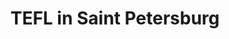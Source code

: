 ---
layout: post
name: TEFL in Saint Petersburg
blog_title: TEFL in Saint Petersburg
title_description: Saint Petersburg disappointment
one_path: img/SquareDance.JPG
categories: [Russia, TEFL]  
tags: [Russia, TEFL]  
title: TEFL in Saint Petersburg

images:
    - image_path: /img/WeirdThings/Manicure2.JPG
      image_name: Manicure
      text: Their manicured dogs.  
      image_number: 1
    - image_path: /img/WeirdThings/Manicure.JPG
      image_name: Manicure
      text: Their manicured dogs.   
      image_number: 2
    - image_path: /img/WeirdThings/Poodles.JPG
      image_name: Poodles
      text: Well their poodles in general.  
      image_number: 3
    - image_path: /img/WeirdThings/Apple.JPG
      image_name: Apple
      text: Damn Apple logo on everything.
      image_number: 4
    - image_path: /img/WeirdThings/FaceBrush.JPG
      image_name: Face Brush
      text: Buying a face brush but ending up with a vibratior in disguise. 
      image_number: 5
    - image_path: /img/WeirdThings/FaceBrush2.JPG
      image_name: Face Brush
      text: Buying a face brush but ending up with a vibratior in disguise.
      image_number: 6
    - image_path: /img/WeirdThings/VendingMachine.jpg
      image_name: Vending Machines
      text: These vending machines everywhere.  
      image_number: 7
    - image_path: /img/WeirdThings/VendingMachine2.jpg
      image_name: Vending Machies
      text: These vending machines everywhere. 
      image_number: 8
    - image_path: /img/WeirdThings/LiveToys.jpg
      image_name: Live Toys
      text: This is something really upsetting, the way animals are treated by majority of people, it's like they make no difference between a living and a non living thing. 
      image_number: 9
    - image_path: /img/WeirdThings/Chicks.jpg
      image_name: Chicks
      text: Another really depressing thing. Locals told me these chicks don't live longer than a couple of days, they die from the intoxication of the chemicals in the dye. 
      image_number: 10
    - image_path: /img/WeirdThings/FreshAir.jpg
      image_name: Fresh Air
      text:  "Fresh Air"
      image_number: 11
    - image_path: /img/WeirdThings/Mao.jpg
      image_name: Mao
      text: Mao Zedong everywhere.
      image_number: 12
    - image_path: /img/WeirdThings/ChickRoad.jpg
      image_name: Chick crossing the road
      text: Why is this chicken crossing the road? Anyway, there is a huga amount of farm animals inside of the city. If you don't mind being woken up by a cock from the restaurant nearby then you should definitely visit China. 
      image_number: 13
    - image_path: /img/WeirdThings/NotAdog.JPG
      image_name: Not a dog
      text: These things you find in the street. They are not from a doggo.  
      image_number: 14
    - image_path: /img/WeirdThings/Naive.JPG
      image_name: Naive Art
      text: Naive art in their kindergartens. 
      image_number: 15
    - image_path: /img/WeirdThings/Rice.JPG
      image_name: Rice
      text: You get a bowl of rice even with a KFC vegetarian hamburger. 
      image_number: 16
    - image_path: /img/WeirdThings/Aesthetic.JPG
      image_name: Chinese Aesthetic
      text: Chinese aesthetic - the flashier colors the better. 
      image_number: 17
    - image_path: /img/WeirdThings/Naive2.JPG
      image_name: Naive Art
      text: Naive art in their kindergartens. 
      image_number: 18
    - image_path: /img/WeirdThings/Butt1.jpg
      image_name: Book
      text: Book about butts?! Weird things they children read in the kindergarten.
      image_number: 19
    - image_path: /img/WeirdThings/Butt2.jpg
      image_name: Book
      text: Book about butts?! Weird things they children read in the kindergarten.
      image_number: 20
    - image_path: /img/WeirdThings/Butt3.jpg
      image_name: Book
      text: Book about butts?! Weird things they children read in the kindergarten.
      image_number: 21
    - image_path: /img/WeirdThings/Butt4.jpg
      image_name: Book
      text: Book about butts?! Weird things they children read in the kindergarten.
      image_number: 22
    - image_path: /img/WeirdThings/Butt5.jpg
      image_name: Book
      text: Book about butts?! Weird things they children read in the kindergarten.
      image_number: 23
    - image_path: /img/WeirdThings/Butt6.jpg
      image_name: Book
      text: Book about butts?! Weird things they children read in the kindergarten.
      image_number: 24
    - image_path: /img/WeirdThings/Butt7.jpg
      image_name: Book
      text: Book about butts?! Weird things they children read in the kindergarten.
      image_number: 25
    - image_path: /img/WeirdThings/Butt7.jpg
      image_name: Book
      text: Book about butts?! Weird things they children read in the kindergarten.
      image_number: 26
    - image_path: /img/WeirdThings/Actors.jpg
      image_name: Actors
      text: These actors are hired so that you can take a picture with them, but they ask to have a picture with me instead because I am white. 
      image_number: 27
    - image_path: /img/WeirdThings/Jinglish.jpg
      image_name: Jinglish - Chinese English, also known as Engrish. 
      text: Jinglish - Chinese English, also known as Engrish. 
      image_number: 28
    - image_path: /img/WeirdThings/Jinglish2.JPG
      image_name: Jinglish - Chinese English, also known as Engrish. 
      text: Jinglish - Chinese English, also known as Engrish. 
      image_number: 29
    - image_path: /img/WeirdThings/Jinglish3.jpg
      image_name: Jinglish - Chinese English, also known as Engrish. 
      text: Jinglish - Chinese English, also known as Engrish. 
      image_number: 30

    
---
